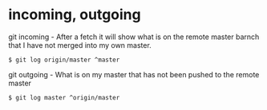 # incoming, outgoing


git incoming - After a fetch it will show what is on the remote master barnch that I have not merged into my own master.


```
$ git log origin/master ^master
```


git outgoing - What is on my master that has not been pushed to the remote master


```
$ git log master ^origin/master
```


